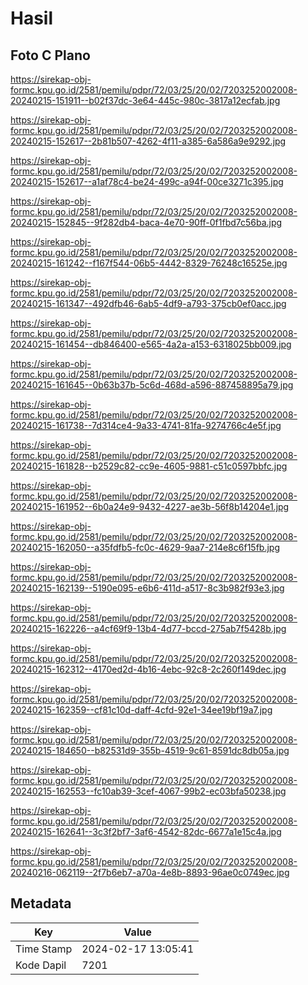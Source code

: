 # Hasil

## Foto C Plano

https://sirekap-obj-formc.kpu.go.id/2581/pemilu/pdpr/72/03/25/20/02/7203252002008-20240215-151911--b02f37dc-3e64-445c-980c-3817a12ecfab.jpg

https://sirekap-obj-formc.kpu.go.id/2581/pemilu/pdpr/72/03/25/20/02/7203252002008-20240215-152617--2b81b507-4262-4f11-a385-6a586a9e9292.jpg

https://sirekap-obj-formc.kpu.go.id/2581/pemilu/pdpr/72/03/25/20/02/7203252002008-20240215-152617--a1af78c4-be24-499c-a94f-00ce3271c395.jpg

https://sirekap-obj-formc.kpu.go.id/2581/pemilu/pdpr/72/03/25/20/02/7203252002008-20240215-152845--9f282db4-baca-4e70-90ff-0f1fbd7c56ba.jpg

https://sirekap-obj-formc.kpu.go.id/2581/pemilu/pdpr/72/03/25/20/02/7203252002008-20240215-161242--f167f544-06b5-4442-8329-76248c16525e.jpg

https://sirekap-obj-formc.kpu.go.id/2581/pemilu/pdpr/72/03/25/20/02/7203252002008-20240215-161347--492dfb46-6ab5-4df9-a793-375cb0ef0acc.jpg

https://sirekap-obj-formc.kpu.go.id/2581/pemilu/pdpr/72/03/25/20/02/7203252002008-20240215-161454--db846400-e565-4a2a-a153-6318025bb009.jpg

https://sirekap-obj-formc.kpu.go.id/2581/pemilu/pdpr/72/03/25/20/02/7203252002008-20240215-161645--0b63b37b-5c6d-468d-a596-887458895a79.jpg

https://sirekap-obj-formc.kpu.go.id/2581/pemilu/pdpr/72/03/25/20/02/7203252002008-20240215-161738--7d314ce4-9a33-4741-81fa-9274766c4e5f.jpg

https://sirekap-obj-formc.kpu.go.id/2581/pemilu/pdpr/72/03/25/20/02/7203252002008-20240215-161828--b2529c82-cc9e-4605-9881-c51c0597bbfc.jpg

https://sirekap-obj-formc.kpu.go.id/2581/pemilu/pdpr/72/03/25/20/02/7203252002008-20240215-161952--6b0a24e9-9432-4227-ae3b-56f8b14204e1.jpg

https://sirekap-obj-formc.kpu.go.id/2581/pemilu/pdpr/72/03/25/20/02/7203252002008-20240215-162050--a35fdfb5-fc0c-4629-9aa7-214e8c6f15fb.jpg

https://sirekap-obj-formc.kpu.go.id/2581/pemilu/pdpr/72/03/25/20/02/7203252002008-20240215-162139--5190e095-e6b6-411d-a517-8c3b982f93e3.jpg

https://sirekap-obj-formc.kpu.go.id/2581/pemilu/pdpr/72/03/25/20/02/7203252002008-20240215-162226--a4cf69f9-13b4-4d77-bccd-275ab7f5428b.jpg

https://sirekap-obj-formc.kpu.go.id/2581/pemilu/pdpr/72/03/25/20/02/7203252002008-20240215-162312--4170ed2d-4b16-4ebc-92c8-2c260f149dec.jpg

https://sirekap-obj-formc.kpu.go.id/2581/pemilu/pdpr/72/03/25/20/02/7203252002008-20240215-162359--cf81c10d-daff-4cfd-92e1-34ee19bf19a7.jpg

https://sirekap-obj-formc.kpu.go.id/2581/pemilu/pdpr/72/03/25/20/02/7203252002008-20240215-184650--b82531d9-355b-4519-9c61-8591dc8db05a.jpg

https://sirekap-obj-formc.kpu.go.id/2581/pemilu/pdpr/72/03/25/20/02/7203252002008-20240215-162553--fc10ab39-3cef-4067-99b2-ec03bfa50238.jpg

https://sirekap-obj-formc.kpu.go.id/2581/pemilu/pdpr/72/03/25/20/02/7203252002008-20240215-162641--3c3f2bf7-3af6-4542-82dc-6677a1e15c4a.jpg

https://sirekap-obj-formc.kpu.go.id/2581/pemilu/pdpr/72/03/25/20/02/7203252002008-20240216-062119--2f7b6eb7-a70a-4e8b-8893-96ae0c0749ec.jpg


## Metadata

| Key        | Value               |
| ---------- | ------------------- |
| Time Stamp | 2024-02-17 13:05:41 |
| Kode Dapil | 7201                |



